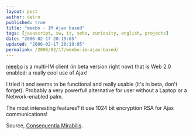 ```yaml
---
layout: post
author: detro
published: true
title: "meebo - IM Ajax based"
tags: [javascript, sw, it, soho, curiosity, english, projects]
date: "2006-02-17 20:19:05"
updated: "2006-02-17 20:19:05"
permalink: /2006/02/17/meebo-im-ajax-based/
---
```


<a href="http://www16.meebo.com/">meebo</a> is a multi-IM client (in beta version right now) that is Web 2.0 enabled: a really cool use of Ajax!

I tried it and seems to be functional and really usable (it's in beta, don't forget). Probably a very powerfull alternative for user without a Laptop or a Network-enabled palm.

The most interesting features? it use 1024 bit encryption RSA for Ajax communications!

Source, <a href="http://cm.brainsfactory.org/index.php/2006/02/17/client-chat-ajax-cest-plus-facile/">Consequentia Mirabilis</a>.
